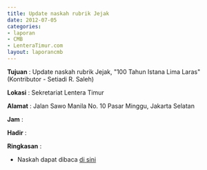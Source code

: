 ```yaml
---
title: Update naskah rubrik Jejak
date: 2012-07-05
categories:
- laporan
- CMB
- LenteraTimur.com
layout: laporancmb
---
```


**Tujuan** : Update naskah rubrik Jejak, "100 Tahun Istana Lima Laras" (Kontributor - Setiadi R. Saleh)

**Lokasi** : Sekretariat Lentera Timur 

**Alamat** : Jalan Sawo Manila No. 10 Pasar Minggu, Jakarta Selatan

**Jam** : 

**Hadir** :  


**Ringkasan** : 
* Naskah dapat dibaca [di sini](http://www.lenteratimur.com/2012/07/100-tahun-istana-lima-laras/)
